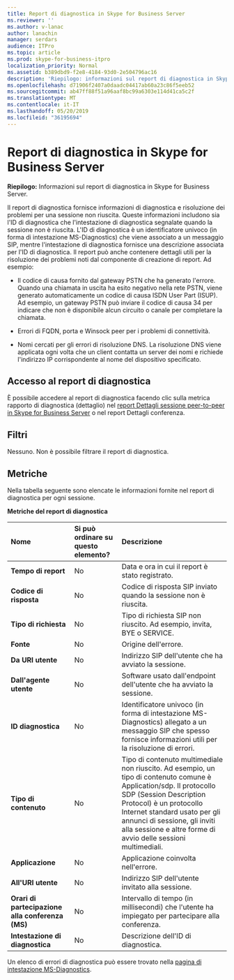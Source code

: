 ```yaml
---
title: Report di diagnostica in Skype for Business Server
ms.reviewer: ''
ms.author: v-lanac
author: lanachin
manager: serdars
audience: ITPro
ms.topic: article
ms.prod: skype-for-business-itpro
localization_priority: Normal
ms.assetid: b389dbd9-f2e8-4184-93d0-2e504796ac16
description: 'Riepilogo: informazioni sul report di diagnostica in Skype for Business Server.'
ms.openlocfilehash: d71906f2407a0daadc04417ab60a23c86f5eeb52
ms.sourcegitcommit: ab47ff88f51a96aaf8bc99a6303e114d41ca5c2f
ms.translationtype: MT
ms.contentlocale: it-IT
ms.lasthandoff: 05/20/2019
ms.locfileid: "36195694"
---
```

# <a name="diagnostic-report-in-skype-for-business-server"></a>Report di diagnostica in Skype for Business Server
 
**Riepilogo:** Informazioni sul report di diagnostica in Skype for Business Server.
  
Il report di diagnostica fornisce informazioni di diagnostica e risoluzione dei problemi per una sessione non riuscita. Queste informazioni includono sia l'ID di diagnostica che l'intestazione di diagnostica segnalate quando la sessione non è riuscita. L'ID di diagnostica è un identificatore univoco (in forma di intestazione MS-Diagnostics) che viene associato a un messaggio SIP, mentre l'intestazione di diagnostica fornisce una descrizione associata per l'ID di diagnostica. Il report può anche contenere dettagli utili per la risoluzione dei problemi noti dal componente di creazione di report. Ad esempio:
  
- Il codice di causa fornito dal gateway PSTN che ha generato l'errore. Quando una chiamata in uscita ha esito negativo nella rete PSTN, viene generato automaticamente un codice di causa ISDN User Part (ISUP). Ad esempio, un gateway PSTN può inviare il codice di causa 34 per indicare che non è disponibile alcun circuito o canale per completare la chiamata.
    
- Errori di FQDN, porta e Winsock peer per i problemi di connettività.
    
- Nomi cercati per gli errori di risoluzione DNS. La risoluzione DNS viene applicata ogni volta che un client contatta un server dei nomi e richiede l'indirizzo IP corrispondente al nome del dispositivo specificato.
    
## <a name="accessing-the-diagnostic-report"></a>Accesso al report di diagnostica

È possibile accedere al report di diagnostica facendo clic sulla metrica rapporto di diagnostica (dettaglio) nel [report Dettagli sessione peer-to-peer in Skype for Business Server](peer-to-peer-session-detail-report.md) o nel report Dettagli conferenza.
  
## <a name="filters"></a>Filtri

Nessuno. Non è possibile filtrare il report di diagnostica.
  
## <a name="metrics"></a>Metriche

Nella tabella seguente sono elencate le informazioni fornite nel report di diagnostica per ogni sessione.
  
**Metriche del report di diagnostica**

|**Nome**|**Si può ordinare su questo elemento?**|**Descrizione**|
|:-----|:-----|:-----|
|**Tempo di report** <br/> |No  <br/> |Data e ora in cui il report è stato registrato.  <br/> |
|**Codice di risposta** <br/> |No  <br/> |Codice di risposta SIP inviato quando la sessione non è riuscita.  <br/> |
|**Tipo di richiesta** <br/> |No  <br/> |Tipo di richiesta SIP non riuscito. Ad esempio, invita, BYE o SERVICE.  <br/> |
|**Fonte** <br/> |No  <br/> |Origine dell'errore.  <br/> |
|**Da URI utente** <br/> |No  <br/> |Indirizzo SIP dell'utente che ha avviato la sessione.  <br/> |
|**Dall'agente utente** <br/> |No  <br/> |Software usato dall'endpoint dell'utente che ha avviato la sessione.  <br/> |
|**ID diagnostica** <br/> |No  <br/> |Identificatore univoco (in forma di intestazione MS-Diagnostics) allegato a un messaggio SIP che spesso fornisce informazioni utili per la risoluzione di errori.  <br/> |
|**Tipo di contenuto** <br/> |No  <br/> |Tipo di contenuto multimediale non riuscito. Ad esempio, un tipo di contenuto comune è Application/sdp. Il protocollo SDP (Session Description Protocol) è un protocollo Internet standard usato per gli annunci di sessione, gli inviti alla sessione e altre forme di avvio delle sessioni multimediali.  <br/> |
|**Applicazione** <br/> |No  <br/> |Applicazione coinvolta nell'errore.  <br/> |
|**All'URI utente** <br/> |No  <br/> |Indirizzo SIP dell'utente invitato alla sessione.  <br/> |
|**Orari di partecipazione alla conferenza (MS)** <br/> |No  <br/> |Intervallo di tempo (in millisecondi) che l'utente ha impiegato per partecipare alla conferenza.  <br/> |
|**Intestazione di diagnostica** <br/> |No  <br/> |Descrizione dell'ID di diagnostica.  <br/> |
   
Un elenco di errori di diagnostica può essere trovato nella [pagina di intestazione MS-Diagnostics](https://msdn.microsoft.com/en-us/library/gg132446%28v=office.12%29.aspx).
  

